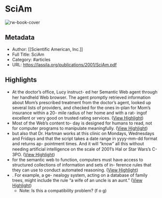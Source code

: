 # SciAm

![rw-book-cover](https://readwise-assets.s3.amazonaws.com/static/images/article0.00998d930354.png)

## Metadata
- Author: [[Scientific American, Inc.]]
- Full Title: SciAm
- Category: #articles
- URL: https://lassila.org/publications/2001/SciAm.pdf

## Highlights
- At the doctor’s ofﬁce, Lucy instruct- ed her Semantic Web agent through her handheld Web browser. The agent promptly retrieved information about Mom’s prescribed treatment from the doctor’s agent, looked up several lists of providers, and checked for the ones in-plan for Mom’s insurance within a 20- mile radius of her home and with a rat- ingof excellent or very good on trusted rating services. ([View Highlight](https://read.readwise.io/read/01hn0ezbdej67d8n4qq1f24xa1))
- Most of the Web’s content to- day is designed for humans to read, not for computer programs to manipulate meaningfully. ([View Highlight](https://read.readwise.io/read/01hn0f426cv7cj1gdrxv5nftfw))
- but also that Dr. Hartman works at this clinic on Mondays, Wednesdays and Fridays and that the script takes a date range in yyyy-mm-dd format and returns ap- pointment times. And it will “know” all this without needing artiﬁcial intelligence on the scale of 2001’s Hal or Star Wars’s C-3PO. ([View Highlight](https://read.readwise.io/read/01hn0f5zqjghhp52qsv5cxch24))
- for the semantic web to function, computers must have access to structured collections of information and sets of in- ference rules that they can use to conduct automated reasoning. ([View Highlight](https://read.readwise.io/read/01hn0f9s7taf33fh2xkhr04rbk))
- . For example, a ge- nealogy system, acting on a database of family trees, might include the rule “a wife of an uncle is an aunt.” ([View Highlight](https://read.readwise.io/read/01hn0ff2vr0994hg4sksnvz0c1))
    - Note: Is this a compatibility problem? (f o g)
